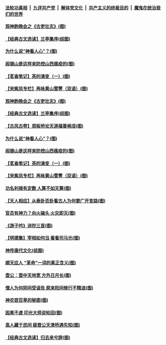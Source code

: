 

####  [法轮功真相](../../../../basic/blob/master/README.md?t=05051501) &nbsp;|&nbsp; [九评共产党](../../../../9ping.md/blob/master/README.md?t=05051501) &nbsp;|&nbsp; [解体党文化](../../../../jtdwh.md/blob/master/README.md?t=05051501)  &nbsp;|&nbsp; [共产主义的终极目的](../../../../gczydzjmd.md/blob/master/README.md?t=05051501) &nbsp;|&nbsp; [魔鬼在统治我们的世界](../../../../mgztzwmdsj.md/blob/master/README.md?t=05051501) 

#### [观神韵晚会之《古吏壮志》(图)](../pages/p7/929040.md?t=05051501) 

#### [【经典古文选读】兰亭集序(组图)](../pages/p7/932055.md?t=05051501) 

#### [为什么说“神看人心”？(图)](../pages/p7/931996.md?t=05051501) 

#### [阎锡山是这样来防控山西瘟疫的(图)](../pages/p7/931952.md?t=05051501) 

#### [【茗香笔记】茶的演变（一）(图)](../pages/p7/931771.md?t=05051501) 

#### [【宋紫凤专栏】再咏黄山雪霁（双语）(图)](../pages/p7/931848.md?t=05051501) 

#### [观神韵晚会之《古吏壮志》(图)](../pages/p7/929040.md?t=05051501) 

#### [【经典古文选读】兰亭集序(组图)](../pages/p7/932055.md?t=05051501) 

#### [【古风古卷】郑板桥论天道福善祸淫(图)](../pages/p7/932052.md?t=05051501) 

#### [为什么说“神看人心”？(图)](../pages/p7/931996.md?t=05051501) 

#### [阎锡山是这样来防控山西瘟疫的(图)](../pages/p7/931952.md?t=05051501) 

#### [【茗香笔记】茶的演变（一）(图)](../pages/p7/931771.md?t=05051501) 

#### [【宋紫凤专栏】再咏黄山雪霁（双语）(图)](../pages/p7/931848.md?t=05051501) 

#### [功名利禄有定数 人算不如天算(图)](../pages/p7/931664.md?t=05051501) 

#### [【天人相应】从泰卦否卦看古人为何要广开言路(图)](../pages/p7/931563.md?t=05051501) 

#### [官员有神力？向火磕头 火灾即灭(图)](../pages/p7/931748.md?t=05051501) 

#### [《游子吟》诗抄三首(图)](../pages/p7/931767.md?t=05051501) 

#### [【明德集】宰相如何当 看看司马光(图)](../pages/p7/931662.md?t=05051501) 

#### [神传唐代文化(组图)](../pages/p7/929955.md?t=05051501) 

#### [顺天应人 “革命”一词的真正含义(图)](../pages/p7/931665.md?t=05051501) 

#### [壶公：壶中天地宽 方外日月长(图)](../pages/p7/931564.md?t=05051501) 

#### [僧人为何阴间受诬告 原来阳间修行不精进(图)](../pages/p7/931623.md?t=05051501) 

#### [神农尝百草的秘密(图)](../pages/p7/931679.md?t=05051501) 

#### [因果不虚 印光大师说轮回(图)](../pages/p7/931661.md?t=05051501) 

#### [高人藏于民间 裴晋公天津桥遇先知(图)](../pages/p7/931547.md?t=05051501) 

#### [【经典古文选读】归去来兮辞(图)](../pages/p7/931634.md?t=05051501) 

